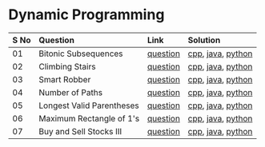 # Dynamic Programming

| S No | Question                  | Link                                                 | Solution                      |
| :--- | :------------------------ | :--------------------------------------------------- | :---------------------------- |
| 01   | Bitonic Subsequences      | [question](./01-bitonic-sub-sequences/README.md)     | [cpp](), [java](), [python]() |
| 02   | Climbing Stairs           | [question](./02-climbing-stairs/README.md)           | [cpp](), [java](), [python]() |
| 03   | Smart Robber              | [question](./03-smart-robber/README.md)              | [cpp](), [java](), [python]() |
| 04   | Number of Paths           | [question](./04-number-of-paths/README.md)           | [cpp](), [java](), [python]() |
| 05   | Longest Valid Parentheses | [question](./05-longest-valid-parentheses/README.md) | [cpp](), [java](), [python]() |
| 06   | Maximum Rectangle of 1's  | [question](./06-maximum-rectangle-of-1s/README.md)   | [cpp](), [java](), [python]() |
| 07   | Buy and Sell Stocks III   | [question](./07-buy-and-sell-stocks-iii/README.md)   | [cpp](), [java](), [python]() |
